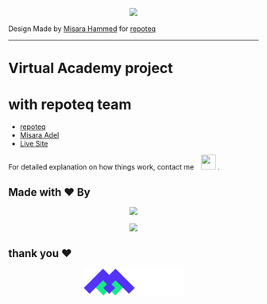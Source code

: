 
<p align="center"><a href="https://misaraadel.github.io/virtual_academy" target="_blank"><img src="https://misaraadel.github.io/virtual_academy/assets/images/navbar/logo.webp" width="400"></a></p>

Design Made by [Misara Hammed](https://github.com/misaraadel) for [repoteq](https://repoteq.com/)

----------

# Virtual Academy project

# with repoteq team 

- [repoteq](https://repoteq.com/)
- [Misara Adel](https://github.com/misaraadel)
- [Live Site](https://misaraadel.github.io/virtual_academy/)


For detailed explanation on how things work, contact me  <a href="https://api.whatsapp.com/send?phone=201007425819"><img src="https://cdn-icons-png.flaticon.com/512/733/733585.png" style="width: 30px; height: 30px; object-fit: contain;margin-left: 10px;" /></a> .


## Made with ♥ By

<p align="center"><a href="https://repoteq.com/" target="_blank"><img src="https://misaraadel.github.io/repotic/assets/images/navbar/logo.svg" width="200"></a></p>

<p align="center"><a href="https://github.com/misaraadel" target="_blank"><img src="https://avatars.githubusercontent.com/u/41232116?v=4" width="200"></a></p>


## thank you ♥

<p align="center"><a href="https://github.com/misaraadel" target="_blank"><img src="https://github.com/misaraadel/sonbola/blob/main/misara_logo.svg" width="200"></a></p>